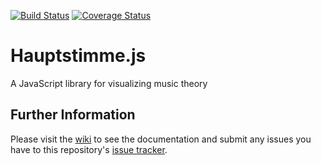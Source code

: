 [![Build Status](https://travis-ci.org/mike-stumpf/hauptstimme.js.svg?branch=master)](https://travis-ci.org/mike-stumpf/hauptstimme.js)
[![Coverage Status](https://coveralls.io/repos/github/mike-stumpf/hauptstimme.js/badge.svg?branch=master)](https://coveralls.io/github/mike-stumpf/hauptstimme.js?branch=master)


# Hauptstimme.js

A JavaScript library for visualizing music theory

## Further Information
Please visit the [wiki](https://github.com/mike-stumpf/chorus.js/wiki) to see the documentation and submit any issues you have to this repository's [issue tracker](https://github.com/mike-stumpf/chorus.js/issues).
